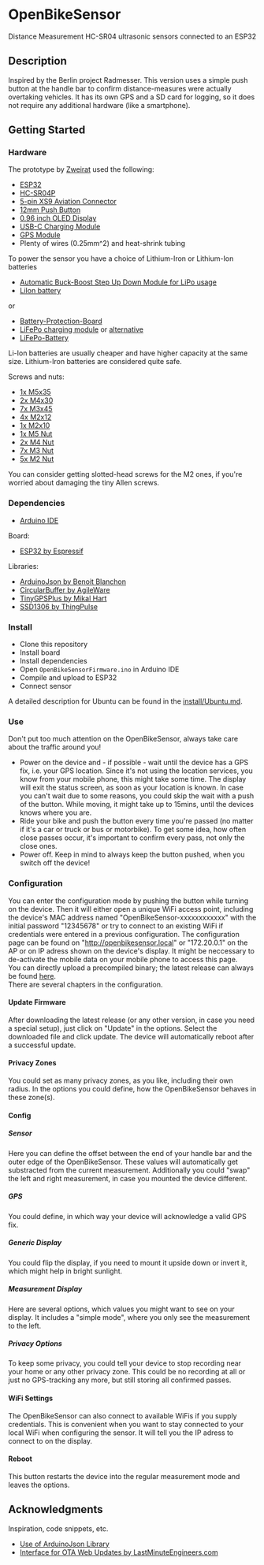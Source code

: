 # OpenBikeSensor

Distance Measurement HC-SR04 ultrasonic sensors connected to an ESP32

## Description

Inspired by the Berlin project Radmesser. This version uses a simple push button at the handle bar to confirm distance-measures were actually overtaking vehicles. It has its own GPS and a SD card for logging, so it does not require any additional hardware (like a smartphone).

## Getting Started

### Hardware

The prototype by [Zweirat](https://zweirat-stuttgart.de/projekte/openbikesensor/) used the following:
* [ESP32](https://www.az-delivery.de/products/esp32-developmentboard)
* [HC-SR04P](https://www.google.com/search?q=HC-SR04P&tbm=shop)
* [5-pin XS9 Aviation Connector](https://www.aliexpress.com/item/32512693653.html)
* [12mm Push Button](https://www.aliexpress.com/item/4000295670163.html)
* [0.96 inch OLED Display](https://www.aliexpress.com/item/32896971385.html)
* [USB-C Charging Module](https://www.ebay.de/itm/173893903484)
* [GPS Module](https://www.ebay.de/itm/GPS-NEO-6M-7M-8M-GY-GPS6MV2-Module-Aircraft-Flight-Controller-For-Arduino/272373338855)
* Plenty of wires (0.25mm^2) and heat-shrink tubing

To power the sensor you have a choice of Lithium-Iron or Lithium-Ion batteries
* [Automatic Buck-Boost Step Up Down Module for LiPo usage](https://www.ebay.de/itm/264075497616)
* [LiIon battery](https://www.akkuparts24.de/Samsung-INR18650-25R-36V-2500mAh-Li-Ion-Zelle)

or

* [Battery-Protection-Board](https://www.ebay.de/itm/1S-Cell-18650-LiFePo4-Battery-Charger-12A-3-2V-BMS-Protection-PCB-Board-Circuit/122651145073)
* [LiFePo charging module](https://www.ebay.de/itm/MicroUSB-TP5000-3-6v-1A-Charger-Module-3-2v-LiFePO4-Lithium-Battery-Charging-/122164745507) or [alternative](https://de.aliexpress.com/item/4000310107151.html)
* [LiFePo-Battery](https://www.akkuteile.de/lifepo-akkus/18650/a123-apr18650m-a1-1100mah-3-2v-3-3v-lifepo4-akku/a-1006861/)

Li-Ion batteries are usually cheaper and have higher capacity at the same size. Lithium-Iron batteries are considered quite safe.

Screws and nuts:
* [1x M5x35](https://www.amazon.de/gp/product/B078TNC9H1)
* [2x M4x30](https://www.amazon.de/gp/product/B01IMGZTT0)
* [7x M3x45](https://www.amazon.de/gp/product/B07KTBYPFP)
* [4x M2x12](https://www.amazon.de/gp/product/B078TQYZVX)
* [1x M2x10](https://www.amazon.de/gp/product/B01GQX070W)
* [1x M5 Nut](https://www.amazon.de/gp/product/B07961ZH1B)
* [2x M4 Nut](https://www.amazon.de/gp/product/B07961ZH19)
* [7x M3 Nut](https://www.amazon.de/gp/product/B01H8XN99A)
* [5x M2 Nut](https://www.amazon.de/gp/product/B01H8XN7VK)

You can consider getting slotted-head screws for the M2 ones, if you're worried about damaging the tiny Allen screws.

### Dependencies

* [Arduino IDE](https://www.arduino.cc/en/main/software)

Board:

* [ESP32 by Espressif](https://github.com/espressif/arduino-esp32)

Libraries:

* [ArduinoJson by Benoit Blanchon](https://github.com/bblanchon/ArduinoJson)
* [CircularBuffer by AgileWare](https://github.com/rlogiacco/CircularBuffer)
* [TinyGPSPlus by Mikal Hart](https://github.com/mikalhart/TinyGPSPlus)
* [SSD1306 by ThingPulse](https://github.com/ThingPulse/esp8266-oled-ssd1306) 

### Install

* Clone this repository
* Install board
* Install dependencies
* Open `OpenBikeSensorFirmware.ino` in Arduino IDE
* Compile and upload to ESP32
* Connect sensor

A detailed description for Ubuntu can be found in the [install/Ubuntu.md](./install/Ubuntu.md).

### Use

Don't put too much attention on the OpenBikeSensor, always take care about the traffic around you!  
* Power on the device and - if possible - wait until the device has a GPS fix, i.e. your GPS location. Since it's not using the location services, you know from your mobile phone, this might take some time. The display will exit the status screen, as soon as your location is known. In case you can't wait due to some reasons, you could skip the wait with a push of the button. While moving, it might take up to 15mins, until the devices knows where you are.
* Ride your bike and push the button every time you're passed (no matter if it's a car or truck or bus or motorbike). To get some idea, how often close passes occur, it's important to confirm every pass, not only the close ones. 
* Power off. Keep in mind to always keep the button pushed, when you switch off the device!

### Configuration

You can enter the configuration mode by pushing the button while turning on the device. Then it will either open a unique WiFi access point, including the device's MAC address named "OpenBikeSensor-xxxxxxxxxxxx" with the initial password "12345678" or try to connect to an existing WiFi if credentials were entered in a previous configuration. The configuration page can be found on "http://openbikesensor.local" or "172.20.0.1" on the AP or on IP adress shown on the device's display. It might be neccessary to de-activate the mobile data on your mobile phone to access this page.  
You can directly upload a precompiled binary; the latest release can always be found [here](https://github.com/Friends-of-OpenBikeSensor/OpenBikeSensorFirmware/releases).  
There are several chapters in the configuration.

#### Update Firmware

After downloading the latest release (or any other version, in case you need a special setup), just click on "Update" in the options. Select the downloaded file and click update. The device will automatically reboot after a successful update.

#### Privacy Zones

You could set as many privacy zones, as you like, including their own radius. In the options you could define, how the OpenBikeSensor behaves in these zone(s).

#### Config

##### Sensor

Here you can define the offset between the end of your handle bar and the outer edge of the OpenBikeSensor. These values will automatically get substracted from the current measurement. Additionally you could "swap" the left and right measurement, in case you mounted the device different.

##### GPS

You could define, in which way your device will acknowledge a valid GPS fix.

##### Generic Display

You could flip the display, if you need to mount it upside down or invert it, which might help in bright sunlight.

##### Measurement Display

Here are several options, which values you might want to see on your display. It includes a "simple mode", where you only see the measurement to the left.

##### Privacy Options

To keep some privacy, you could tell your device to stop recording near your home or any other privacy zone. This could be no recording at all or just no GPS-tracking any more, but still storing all confirmed passes.

#### WiFi Settings

The OpenBikeSensor can also connect to available WiFis if you supply credentials. This is convenient when you want to stay connected to your local WiFi when configuring the sensor. It will tell you the IP adress to connect to on the display.

#### Reboot

This button restarts the device into the regular measurement mode and leaves the options.

## Acknowledgments

Inspiration, code snippets, etc.
* [Use of ArduinoJson Library](https://arduinojson.org/v6/example/config/)
* [Interface for OTA Web Updates by LastMinuteEngineers.com](https://lastminuteengineers.com/esp32-ota-web-updater-arduino-ide/)
